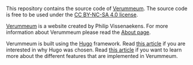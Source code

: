 This repository contains the source code of [Verummeum](https://www.verummeum.com). The source code is free to be used under the [CC BY-NC-SA 4.0 license](https://creativecommons.org/licenses/by-nc-sa/4.0/).

[Verummeum](https://www.verummeum.com) is a website created by Philip Vissenaekens. For more information about Verummeum please read the [About page](https://www.verummeum.com/about). 

Verummeum is built using the [Hugo](https://gohugo.io/) framework. Read [this article](https://verummeum.com/how-verummeum-is-build/) if you are interested in why Hugo was chosen. Read [this article](https://verummeum.com/hugo-advanced-features/) if you want to learn more about the different features that are implemented in Verummeum.

